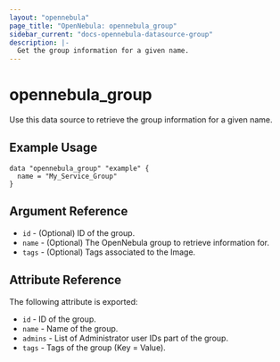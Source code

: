 ```yaml
---
layout: "opennebula"
page_title: "OpenNebula: opennebula_group"
sidebar_current: "docs-opennebula-datasource-group"
description: |-
  Get the group information for a given name.
---
```


# opennebula_group

Use this data source to retrieve the group information for a given name.

## Example Usage

```hcl
data "opennebula_group" "example" {
  name = "My_Service_Group"
}
```

## Argument Reference

* `id` - (Optional) ID of the group.
* `name` - (Optional) The OpenNebula group to retrieve information for.
* `tags` - (Optional) Tags associated to the Image.

## Attribute Reference

The following attribute is exported:

* `id` - ID of the group.
* `name` - Name of the group.
* `admins` - List of Administrator user IDs part of the group.
* `tags` - Tags of the group (Key = Value).

